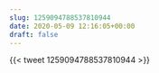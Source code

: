 ```yaml
---
slug: 1259094788537810944
date: 2020-05-09 12:16:05+00:00
draft: false
---
```


{{< tweet 1259094788537810944 >}}
